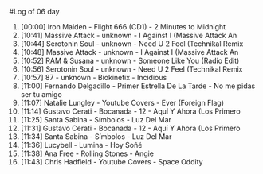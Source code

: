 #Log of 06 day

1. [00:00] Iron Maiden - Flight 666 (CD1) - 2 Minutes to Midnight
1. [10:41] Massive Attack - unknown - I Against I (Massive Attack An
1. [10:44] Serotonin Soul - unknown - Need U 2 Feel (Technikal Remix
1. [10:48] Massive Attack - unknown - I Against I (Massive Attack An
1. [10:52] RAM & Susana - unknown - Someone Like You (Radio Edit)
1. [10:56] Serotonin Soul - unknown - Need U 2 Feel (Technikal Remix
1. [10:57] 87 - unknown - Biokinetix - Incidious
1. [11:00] Fernando Delgadillo - Primer Estrella De La Tarde - No me pidas ser tu amigo
1. [11:07] Natalie Lungley - Youtube Covers - Ever (Foreign Flag)
1. [11:14] Gustavo Cerati - Bocanada - 12 - Aquí Y Ahora (Los Primero
1. [11:25] Santa Sabina - Símbolos - Luz Del Mar
1. [11:31] Gustavo Cerati - Bocanada - 12 - Aquí Y Ahora (Los Primero
1. [11:34] Santa Sabina - Símbolos - Luz Del Mar
1. [11:36] Lucybell - Lumina - Hoy Soñé
1. [11:38] Ana Free - Rolling Stones - Angie
1. [11:43] Chris Hadfield - Youtube Covers - Space Oddity
